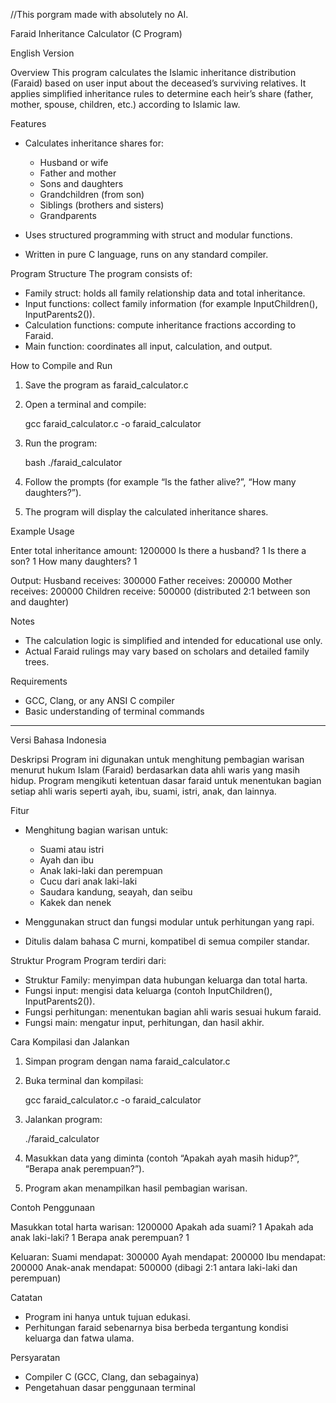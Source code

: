 //This porgram made with absolutely no AI.



Faraid Inheritance Calculator (C Program)

English Version

Overview
This program calculates the Islamic inheritance distribution (Faraid) based on user input about the deceased’s surviving relatives.
It applies simplified inheritance rules to determine each heir’s share (father, mother, spouse, children, etc.) according to Islamic law.

Features

* Calculates inheritance shares for:

  * Husband or wife
  * Father and mother
  * Sons and daughters
  * Grandchildren (from son)
  * Siblings (brothers and sisters)
  * Grandparents
    
* Uses structured programming with struct and modular functions.
* Written in pure C language, runs on any standard compiler.

Program Structure
The program consists of:

* Family struct: holds all family relationship data and total inheritance.
* Input functions: collect family information (for example InputChildren(), InputParents2()).
* Calculation functions: compute inheritance fractions according to Faraid.
* Main function: coordinates all input, calculation, and output.

How to Compile and Run

1. Save the program as faraid_calculator.c
2. Open a terminal and compile:
   
   gcc faraid_calculator.c -o faraid_calculator
   
4. Run the program:
   
   bash
   ./faraid_calculator
   
5. Follow the prompts (for example “Is the father alive?”, “How many daughters?”).
6. The program will display the calculated inheritance shares.

Example Usage


Enter total inheritance amount:
1200000
Is there a husband? 1
Is there a son? 1
How many daughters? 1


Output:
Husband receives: 300000
Father receives: 200000
Mother receives: 200000
Children receive: 500000 (distributed 2:1 between son and daughter)

Notes

* The calculation logic is simplified and intended for educational use only.
* Actual Faraid rulings may vary based on scholars and detailed family trees.

Requirements

* GCC, Clang, or any ANSI C compiler
* Basic understanding of terminal commands

---

Versi Bahasa Indonesia

Deskripsi
Program ini digunakan untuk menghitung pembagian warisan menurut hukum Islam (Faraid) berdasarkan data ahli waris yang masih hidup.
Program mengikuti ketentuan dasar faraid untuk menentukan bagian setiap ahli waris seperti ayah, ibu, suami, istri, anak, dan lainnya.

Fitur

* Menghitung bagian warisan untuk:

  * Suami atau istri
  * Ayah dan ibu
  * Anak laki-laki dan perempuan
  * Cucu dari anak laki-laki
  * Saudara kandung, seayah, dan seibu
  * Kakek dan nenek
    
* Menggunakan struct dan fungsi modular untuk perhitungan yang rapi.
* Ditulis dalam bahasa C murni, kompatibel di semua compiler standar.

Struktur Program
Program terdiri dari:

* Struktur Family: menyimpan data hubungan keluarga dan total harta.
* Fungsi input: mengisi data keluarga (contoh InputChildren(), InputParents2()).
* Fungsi perhitungan: menentukan bagian ahli waris sesuai hukum faraid.
* Fungsi main: mengatur input, perhitungan, dan hasil akhir.

Cara Kompilasi dan Jalankan

1. Simpan program dengan nama faraid_calculator.c
2. Buka terminal dan kompilasi:
   
   gcc faraid_calculator.c -o faraid_calculator
   
4. Jalankan program:
   
   ./faraid_calculator
   
6. Masukkan data yang diminta (contoh “Apakah ayah masih hidup?”, “Berapa anak perempuan?”).
7. Program akan menampilkan hasil pembagian warisan.

Contoh Penggunaan

Masukkan total harta warisan:
1200000
Apakah ada suami? 1
Apakah ada anak laki-laki? 1
Berapa anak perempuan? 1

Keluaran:
Suami mendapat: 300000
Ayah mendapat: 200000
Ibu mendapat: 200000
Anak-anak mendapat: 500000 (dibagi 2:1 antara laki-laki dan perempuan)

Catatan

* Program ini hanya untuk tujuan edukasi.
* Perhitungan faraid sebenarnya bisa berbeda tergantung kondisi keluarga dan fatwa ulama.

Persyaratan

* Compiler C (GCC, Clang, dan sebagainya)
* Pengetahuan dasar penggunaan terminal

